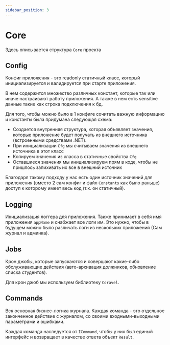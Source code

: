 ```yaml
---
sidebar_position: 3
---
```


# Core

Здесь описывается структура `Core` проекта

## Config

Конфиг приложения - это readonly статичный класс, который инициализируется и валидируется при старте приложения.

В нем содержится множество различных констант, которые так или иначе настраивают работу приложения. А также в нем есть
sensitive данные такие как строка подключения к бд.

Для того, чтобы можно было в 1 конфиге сочитать важную информацию и константы была придумана следующая схема:

- Создается внутренняя структура, которая объявляет значения, которые приложение будет получать из внешнего источника (встроенными средствами .NET).
- При инициализации `Cfg` мы считываем значения из внешнего источника в этот класс
- Копируем значения из класса в статичные свойства `Cfg`
- Оставшиеся значения мы инициализируем прям в коде, чтобы не пришлось запихивать их все в внешний источник

Благодаря такому подходу у нас есть один источник значений для приложения (вместо 2 сам конфиг и файл `Constants` как было раньше)
доступ к которому имеет весь код (т.к. он статичный).

## Logging

Инициализация логгера для приложения. Также принимает в себя имя приложения `appName` и снабжает все логи им.
Это нужно, чтобы в будущем можно было различать логи из нескольких приложений (Сам журнал и админка).

## Jobs

Крон джобы, которые запускаются и совершают какие-либо обслуживающие действия (авто-архивация должников, обновление списка студентов).

Для крон джоб мы используем библиотеку `Coravel`.

## Commands

Вся основная бизнес-логика журнала. Каждая команда - это отдельное законченное действие с журналом, со своими входными-выходными
параметрами и ошибками.

Каждая команда наследуется от `ICommand`, чтобы у них был единый интерфейс и возвращает в качестве ответа объект `Result`.